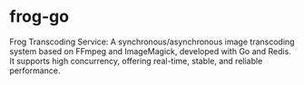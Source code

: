 # frog-go
Frog Transcoding Service: A synchronous/asynchronous image transcoding system based on FFmpeg and ImageMagick, developed with Go and Redis. It supports high concurrency, offering real-time, stable, and reliable performance.
